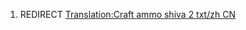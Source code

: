 1.  REDIRECT [Translation:Craft ammo shiva 2 txt/zh
    CN](Translation:Craft_ammo_shiva_2_txt/zh_CN "wikilink")